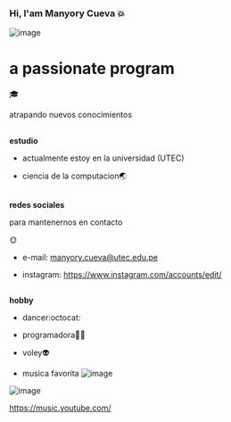 ### Hi, I'am Manyory Cueva   :boom:
![image](https://user-images.githubusercontent.com/91238621/134543345-6fbc61b2-5b6a-445c-b29e-e00f21f1e0d3.png)


# a passionate program
:mortar_board:

atrapando nuevos conocimientos


##
**estudio**


- actualmente estoy en la universidad (UTEC)
 
 
- ciencia de la computacion:earth_asia:
##
**redes sociales**  

para mantenernos en contacto

🌞



- e-mail: manyory.cueva@utec.edu.pe     





- instagram:   https://www.instagram.com/accounts/edit/



##
**hobby**

- dancer:octocat:


- programadora:ok_woman:


- voley:alien:


- musica favorita
![image](https://user-images.githubusercontent.com/91238621/134552968-3b5e3e33-14f4-48e0-b963-94550613b665.png)



![image](https://user-images.githubusercontent.com/91238621/134551378-e8e69b0c-17cb-4ce7-b1d0-947da6e658e8.png)

https://music.youtube.com/




